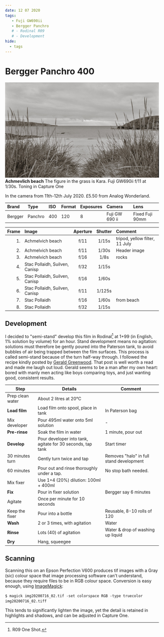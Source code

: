 ```yaml
---
date: 12 07 2020
tags:
   - Fuji GW690ii
   - Bergger Panchro
   # - Rodinal R09
   # - Development
hide:
  - tags
---
```

# Bergger Panchro 400
![](/img/img20200716_02.jpg)
**Achmevlich beach** The figure in the grass is Kara. Fuji GW690ii f/11 at 1/30s. Toning in Capture One

In the camera from 11th-12th July 2020. £5.50 from Analog Wonderland.

Brand|Type|ISO|Format|Exposures|Camera|Lens
:----|:---|:--|:-----|:--------|:-----|:----
Bergger|Panchro|400|120|8|Fuji GW 690 ii|Fixed Fuji 90mm

Frame|Image|Aperture|Shutter|Comment
----:|:----|:------:|:-----:|:-----
1.|Achmelvich beach|f/11|1/15s|tripod, yellow filter, 11 July
2.|Achmelvich beach|f/11|1/30s|Header image
3.|Achmelvich beach|f/16|1/8s|rocks
4.|Stac Pollaidh, Suilven, Canisp|f/32|1/15s
5.|Stac Pollaidh, Suilven, Canisp|f/16|1/60s
6.|Stac Pollaidh, Suilven, Canisp|f/11|1/125s
7.|Stac Pollaidh|f/16|1/60s|from beach
8.|Stac Pollaidh|f/32|1/15s|

## Development

I decided to "semi-stand" develop this film in Rodinal[^which] at 1+99 (in English, 1% solution by volume) for an hour. Stand development means no agitation: solutions must therefore be gently poured into the Paterson tank, to avoid bubbles of air being trapped between the film surfaces. This process is called semi-stand because of the turn half-way through. I followed the recipe kindly posted by [Gerald Greenwood](https://geraldo.me.uk/stand-development-with-rodinal-a-guide-based-on-my-own-experience/). That post is well worth a read and made me laugh out loud. Gerald seems to be a man after my own heart: bored with manly men acting like boys comparing toys, and just wanting good, consistent results.

[^which]: R09 One Shot.

Step|Details|Comment
----|-------|--------
Prep clean water|About 2 litres at 20°C|
**Load film**|Load film onto spool, place in tank|In Paterson bag
Mix developer|Pour 495ml water onto 5ml solution|-
**Pre-rinse**|Soak the film in water|1 minute, pour out
**Develop**|Pour developer into tank, agitate for 30 seconds, tap tank|Start timer
30 minutes turn|Gently turn twice and tap|Removes "halo" in full stand development
60 minutes|Pour out and rinse thoroughly under a tap.|No stop bath needed.
Mix fixer|Use 1+4 (20%) dilution: 100ml + 400ml|
**Fix**|Pour in fixer solution|Bergger say 6 minutes
Agitate|Once per minute for 10 seconds|
Keep the fixer|Pour into a bottle|Reusable, 8-10 rolls of 120
**Wash**|2 or 3 times, with agitation|Water
**Rinse**|Lots (40) of agitation|Water & drop of washing up liquid 
**Dry**|Hang, squeegee|

## Scanning

Scanning this on an Epson Perfection V600 produces tif images with a Gray (sic) colour space that image processing software can't understand, because they require files to be in RGB colour space. Conversion is easy enough, using [ImageMagick](https://imagemagick.org/):

`$ magick img20200716_02.tif -set colorspace RGB -type truecolor img20200716_02.tiff`

This tends to significantly lighten the image, yet the detail is retained in highlights and shadows, and can be adjusted in Capture One.
